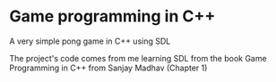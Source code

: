 # Game programming in C++
A very simple pong game in C++ using SDL

The project's code comes from me learning SDL from the book Game Programming in C++ from Sanjay Madhav (Chapter 1)
